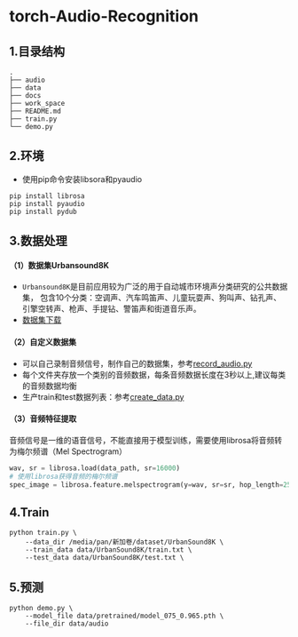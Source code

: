 # torch-Audio-Recognition

## 1.目录结构

```
.
├── audio
├── data
├── docs
├── work_space
├── README.md
├── train.py
└── demo.py
```

## 2.环境
- 使用pip命令安装libsora和pyaudio

```shell
pip install librosa
pip install pyaudio
pip install pydub
```


## 3.数据处理
#### （1）数据集Urbansound8K 

- `Urbansound8K`是目前应用较为广泛的用于自动城市环境声分类研究的公共数据集，
包含10个分类：空调声、汽车鸣笛声、儿童玩耍声、狗叫声、钻孔声、引擎空转声、枪声、手提钻、警笛声和街道音乐声。
- [数据集下载](https://zenodo.org/record/1203745/files/UrbanSound8K.tar.gz)

#### （2）自定义数据集

- 可以自己录制音频信号，制作自己的数据集，参考[record_audio.py](audio/dataloader/record_audio.py)
- 每个文件夹存放一个类别的音频数据，每条音频数据长度在3秒以上,建议每类的音频数据均衡
- 生产train和test数据列表：参考[create_data.py](audio/dataloader/create_data.py)

#### （3）音频特征提取

音频信号是一维的语音信号，不能直接用于模型训练，需要使用librosa将音频转为梅尔频谱（Mel Spectrogram）

```python
wav, sr = librosa.load(data_path, sr=16000)
# 使用librosa获得音频的梅尔频谱
spec_image = librosa.feature.melspectrogram(y=wav, sr=sr, hop_length=256)
```


## 4.Train

```shell
python train.py \
    --data_dir /media/pan/新加卷/dataset/UrbanSound8K \
    --train_data data/UrbanSound8K/train.txt \
    --test_data data/UrbanSound8K/test.txt \
```

## 5.预测

```shell
python demo.py \
    --model_file data/pretrained/model_075_0.965.pth \
    --file_dir data/audio
```
